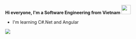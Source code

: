 **Hi everyone, I'm a Software Engineering from Vietnam** <img src="https://raw.githubusercontent.com/MartinHeinz/MartinHeinz/master/wave.gif" width="30px">

                         
* I'm learning C#.Net and Angular
<img src="https://raw.githubusercontent.com/abhisheknaiidu/abhisheknaiidu/master/code.gif"/>

<!--
**c4pid/c4pid** is a ✨ _special_ ✨ repository because its `README.md` (this file) appears on your GitHub profile.

Here are some ideas to get you started:

- 🔭 I’m currently working on ...
- 🌱 I’m currently learning ...
- 👯 I’m looking to collaborate on ...
- 🤔 I’m looking for help with ...
- 💬 Ask me about ...
- 📫 How to reach me: ...
- 😄 Pronouns: ...
- ⚡ Fun fact: ...
-->
